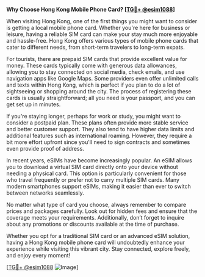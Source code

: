 **Why Choose Hong Kong Mobile Phone Card? [[TG💪+ @esim1088](https://t.me/s/esim1088)]**

When visiting Hong Kong, one of the first things you might want to consider is getting a local mobile phone card. Whether you're here for business or leisure, having a reliable SIM card can make your stay much more enjoyable and hassle-free. Hong Kong offers various types of mobile phone cards that cater to different needs, from short-term travelers to long-term expats.

For tourists, there are prepaid SIM cards that provide excellent value for money. These cards typically come with generous data allowances, allowing you to stay connected on social media, check emails, and use navigation apps like Google Maps. Some providers even offer unlimited calls and texts within Hong Kong, which is perfect if you plan to do a lot of sightseeing or shopping around the city. The process of registering these cards is usually straightforward; all you need is your passport, and you can get set up in minutes.

If you're staying longer, perhaps for work or study, you might want to consider a postpaid plan. These plans often provide more stable service and better customer support. They also tend to have higher data limits and additional features such as international roaming. However, they require a bit more effort upfront since you'll need to sign contracts and sometimes even provide proof of address.

In recent years, eSIMs have become increasingly popular. An eSIM allows you to download a virtual SIM card directly onto your device without needing a physical card. This option is particularly convenient for those who travel frequently or prefer not to carry multiple SIM cards. Many modern smartphones support eSIMs, making it easier than ever to switch between networks seamlessly.

No matter what type of card you choose, always remember to compare prices and packages carefully. Look out for hidden fees and ensure that the coverage meets your requirements. Additionally, don’t forget to inquire about any promotions or discounts available at the time of purchase.

Whether you opt for a traditional SIM card or an advanced eSIM solution, having a Hong Kong mobile phone card will undoubtedly enhance your experience while visiting this vibrant city. Stay connected, explore freely, and enjoy every moment!

[[TG💪+ @esim1088](https://t.me/s/esim1088) ![Image](https://i.postimg.cc/Y0z9fWf4/image.png)]